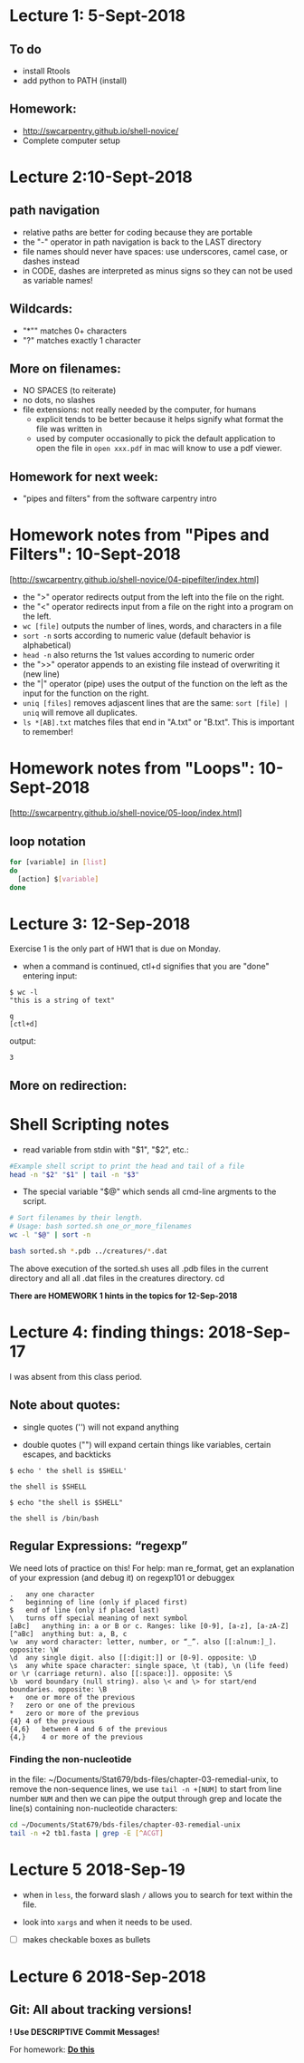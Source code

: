 # Lecture 1: 5-Sept-2018

## To do
* install Rtools
* add python to PATH (install)

## Homework:
* http://swcarpentry.github.io/shell-novice/
* Complete computer setup

# Lecture 2:10-Sept-2018

## path navigation
* relative paths are better for coding because they are portable
* the "-" operator in path navigation is back to the LAST directory
* file names should never have spaces: use underscores, camel case, or dashes instead
* in CODE, dashes are interpreted as minus signs so they can not be used as variable names!

## Wildcards:
* "\*"" matches 0+ characters
* "?" matches exactly 1 character

## More on filenames:
* NO SPACES (to reiterate)
* no dots, no slashes
* file extensions: not really needed by the computer, for humans
	+ explicit tends to be better because it helps signify what format the 	  file was written in
	+ used by computer occasionally to pick the default application to open 	  the file in `open xxx.pdf` in mac will know to use a pdf viewer.

## Homework for next week:
* "pipes and filters" from the software carpentry intro

# Homework notes from "Pipes and Filters": 10-Sept-2018
<Pipes and Filters link>[http://swcarpentry.github.io/shell-novice/04-pipefilter/index.html]

* the ">" operator redirects output from the left into the file on the right.
* the "<" operator redirects input from a file on the right into a program on the left.
* `wc [file]` outputs the number of lines, words, and characters in a file
* `sort -n` sorts according to numeric value (default behavior is alphabetical)
* `head -n` also returns the 1st values according to numeric order
* the ">>" operator appends to an existing file instead of overwriting it (new line)
* the "|" operator (pipe) uses the output of the function on the left as the input for the function on the right.
* `uniq [files]` removes adjascent lines that are the same: `sort [file] | uniq` will remove all duplicates.
* `ls *[AB].txt` matches files that end in "A.txt" or "B.txt". This is important to remember!

# Homework notes from "Loops": 10-Sept-2018
<Loops link>[http://swcarpentry.github.io/shell-novice/05-loop/index.html]

## loop notation
```bash
for [variable] in [list]
do
  [action] $[variable]
done
```

# Lecture 3: 12-Sep-2018

Exercise 1 is the only part of HW1 that is due on Monday.

* when a command is continued, ctl+d signifies that you are "done" entering input:

```
$ wc -l
"this is a string of text"

q
[ctl+d]
```
output:

```
3
```
## More on redirection:


# Shell Scripting notes

* read variable from stdin with "$1", "$2", etc.:

```bash
#Example shell script to print the head and tail of a file
head -n "$2" "$1" | tail -n "$3"
```
* The special variable "$@" which sends all cmd-line argments to the script.

```bash
# Sort filenames by their length.
# Usage: bash sorted.sh one_or_more_filenames
wc -l "$@" | sort -n
```

```bash
bash sorted.sh *.pdb ../creatures/*.dat
```

The above execution of the sorted.sh uses all .pdb files in the current directory and all all .dat files in the creatures directory. cd

**There are HOMEWORK 1 hints in the topics for 12-Sep-2018**

# Lecture 4: finding things: 2018-Sep-17

I was absent from this class period.

## Note about quotes:

* single quotes ('') will not expand anything

* double quotes ("") will expand certain things like variables, certain escapes, and backticks

`$ echo ' the shell is $SHELL'`
```
the shell is $SHELL
```

`$ echo "the shell is $SHELL"`
```
the shell is /bin/bash
```

## Regular Expressions: “regexp”

We need lots of practice on this! For help: man re_format, get an explanation of your expression (and debug it) on regexp101 or debuggex

``` 	 
.	any one character
^	beginning of line (only if placed first)
$	end of line (only if placed last)
\	turns off special meaning of next symbol
[aBc]	anything in: a or B or c. Ranges: like [0-9], [a-z], [a-zA-Z]
[^aBc]	anything but: a, B, c
\w	any word character: letter, number, or “_”. also [[:alnum:]_]. opposite: \W
\d	any single digit. also [[:digit:]] or [0-9]. opposite: \D
\s	any white space character: single space, \t (tab), \n (life feed) or \r (carriage return). also [[:space:]]. opposite: \S
\b	word boundary (null string). also \< and \> for start/end boundaries. opposite: \B
+	one or more of the previous
?	zero or one of the previous
*	zero or more of the previous
{4}	4 of the previous
{4,6}	between 4 and 6 of the previous
{4,}	4 or more of the previous
```

### Finding the non-nucleotide

in the file:  ~/Documents/Stat679/bds-files/chapter-03-remedial-unix, to remove the non-sequence lines, we use `tail -n +[NUM]` to start from line number `NUM` and then we can pipe the output through grep and locate the line(s) containing non-nucleotide characters:

```bash
cd ~/Documents/Stat679/bds-files/chapter-03-remedial-unix
tail -n +2 tb1.fasta | grep -E [^ACGT]
```

# Lecture 5 2018-Sep-19

* when in `less`, the forward slash `/` allows you to search for text within the file.

* look into `xargs` and when it needs to be used.

- [ ]  makes checkable boxes as bullets

# Lecture 6 2018-Sep-2018

## Git: All about tracking versions!

**! Use DESCRIPTIVE Commit Messages!**

For homework: **[Do this](http://cecileane.github.io/computingtools/pages/notes0929.html)**
